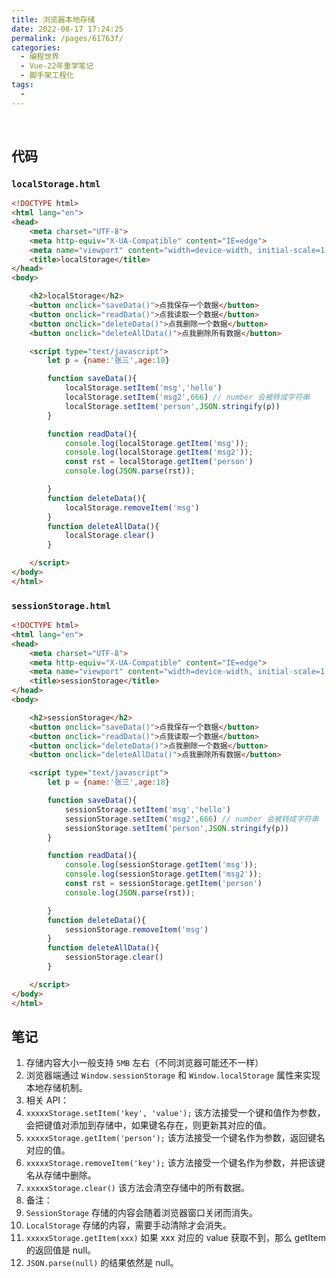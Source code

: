 ```yaml
---
title: 浏览器本地存储
date: 2022-08-17 17:24:25
permalink: /pages/61763f/
categories:
  - 编程世界
  - Vue-22年重学笔记
  - 脚手架工程化
tags:
  -
---
```


<br><ArticleTopAd></ArticleTopAd>


## 代码

### `localStorage.html`

```html
<!DOCTYPE html>
<html lang="en">
<head>
    <meta charset="UTF-8">
    <meta http-equiv="X-UA-Compatible" content="IE=edge">
    <meta name="viewport" content="width=device-width, initial-scale=1.0">
    <title>localStorage</title>
</head>
<body>

    <h2>localStorage</h2>
    <button onclick="saveData()">点我保存一个数据</button>
    <button onclick="readData()">点我读取一个数据</button>
    <button onclick="deleteData()">点我删除一个数据</button>
    <button onclick="deleteAllData()">点我删除所有数据</button>

    <script type="text/javascript">
        let p = {name:'张三',age:18}

        function saveData(){
            localStorage.setItem('msg','hello')
            localStorage.setItem('msg2',666) // number 会被转成字符串
            localStorage.setItem('person',JSON.stringify(p))
        }

        function readData(){
            console.log(localStorage.getItem('msg'));
            console.log(localStorage.getItem('msg2'));
            const rst = localStorage.getItem('person')
            console.log(JSON.parse(rst));

        }
        function deleteData(){
            localStorage.removeItem('msg')
        }
        function deleteAllData(){
            localStorage.clear()
        }

    </script>
</body>
</html>
```

### `sessionStorage.html`

```html
<!DOCTYPE html>
<html lang="en">
<head>
    <meta charset="UTF-8">
    <meta http-equiv="X-UA-Compatible" content="IE=edge">
    <meta name="viewport" content="width=device-width, initial-scale=1.0">
    <title>sessionStorage</title>
</head>
<body>

    <h2>sessionStorage</h2>
    <button onclick="saveData()">点我保存一个数据</button>
    <button onclick="readData()">点我读取一个数据</button>
    <button onclick="deleteData()">点我删除一个数据</button>
    <button onclick="deleteAllData()">点我删除所有数据</button>

    <script type="text/javascript">
        let p = {name:'张三',age:18}

        function saveData(){
            sessionStorage.setItem('msg','hello')
            sessionStorage.setItem('msg2',666) // number 会被转成字符串
            sessionStorage.setItem('person',JSON.stringify(p))
        }

        function readData(){
            console.log(sessionStorage.getItem('msg'));
            console.log(sessionStorage.getItem('msg2'));
            const rst = sessionStorage.getItem('person')
            console.log(JSON.parse(rst));

        }
        function deleteData(){
            sessionStorage.removeItem('msg')
        }
        function deleteAllData(){
            sessionStorage.clear()
        }

    </script>
</body>
</html>
```

## 笔记

1.  存储内容大小一般支持 `5MB` 左右（不同浏览器可能还不一样）
2.  浏览器端通过 `Window.sessionStorage` 和 `Window.localStorage` 属性来实现本地存储机制。
3.  相关 API：
   1.  `xxxxxStorage.setItem('key', 'value');`
          该方法接受一个键和值作为参数，会把键值对添加到存储中，如果键名存在，则更新其对应的值。
   2.  `xxxxxStorage.getItem('person');`
      ​        该方法接受一个键名作为参数，返回键名对应的值。
   3.  `xxxxxStorage.removeItem('key');`
      ​        该方法接受一个键名作为参数，并把该键名从存储中删除。
   4.  `xxxxxStorage.clear()`
      ​        该方法会清空存储中的所有数据。
4.  备注：
   1.  `SessionStorage` 存储的内容会随着浏览器窗口关闭而消失。
   2.  `LocalStorage` 存储的内容，需要手动清除才会消失。
   3.  `xxxxxStorage.getItem(xxx)` 如果 xxx 对应的 value 获取不到，那么 getItem 的返回值是 null。
   4.  `JSON.parse(null)` 的结果依然是 null。


<br><ArticleTopAd></ArticleTopAd>
